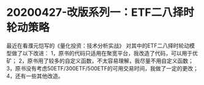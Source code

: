 # 20200427-改版系列一：ETF二八择时轮动策略

最近在看濮元恺写的《量化投资：技术分析实战》
对其中的ETF二八择时轮动模型做了以下改进：
1，原书的代码只适用在聚宽平台，我改造了代码，可以用于优矿；
2，原书用了较多的自定义函数，不太容易理解，我尽量不用自定义函数；
3，原书没有考虑50ETF/300ETF/500ETF的可用交易时间，我做了一定的更改；
4，还有一些其他改造。
